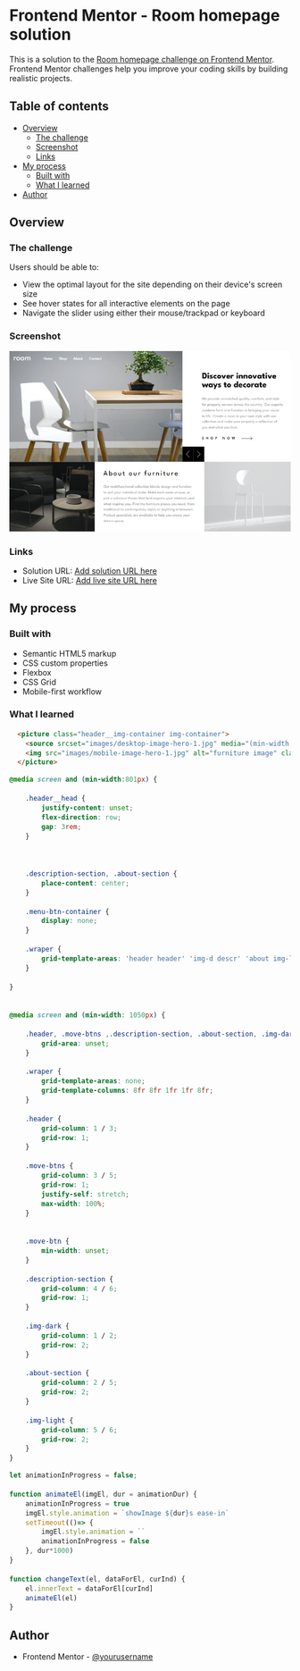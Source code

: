 # Frontend Mentor - Room homepage solution

This is a solution to the [Room homepage challenge on Frontend Mentor](https://www.frontendmentor.io/challenges/room-homepage-BtdBY_ENq). Frontend Mentor challenges help you improve your coding skills by building realistic projects. 

## Table of contents

- [Overview](#overview)
  - [The challenge](#the-challenge)
  - [Screenshot](#screenshot)
  - [Links](#links)
- [My process](#my-process)
  - [Built with](#built-with)
  - [What I learned](#what-i-learned)
- [Author](#author)



## Overview

### The challenge

Users should be able to:

- View the optimal layout for the site depending on their device's screen size
- See hover states for all interactive elements on the page
- Navigate the slider using either their mouse/trackpad or keyboard

### Screenshot

![](./screenshot.png)



### Links

- Solution URL: [Add solution URL here](https://github.com/dimitrisdr/room-homepage.git)
- Live Site URL: [Add live site URL here](https://dimitrisdr.github.io/room-homepage/)

## My process

### Built with

- Semantic HTML5 markup
- CSS custom properties
- Flexbox
- CSS Grid
- Mobile-first workflow


### What I learned

```html
  <picture class="header__img-container img-container">
    <source srcset="images/desktop-image-hero-1.jpg" media="(min-width:375px)">
    <img src="images/mobile-image-hero-1.jpg" alt="furniture image" class="img hero-img-container__item">
  </picture>
```
```css
@media screen and (min-width:801px) {

    .header__head {
        justify-content: unset;
        flex-direction: row;
        gap: 3rem;
    }



    .description-section, .about-section {
        place-content: center;
    }

    .menu-btn-container {
        display: none;
    }

    .wraper {
        grid-template-areas: 'header header' 'img-d descr' 'about img-l';
    }

}


@media screen and (min-width: 1050px) {

    .header, .move-btns ,.description-section, .about-section, .img-dark, .img-light {
        grid-area: unset;
    } 
    
    .wraper {
        grid-template-areas: none;
        grid-template-columns: 8fr 8fr 1fr 1fr 8fr;
    }

    .header {
        grid-column: 1 / 3;
        grid-row: 1;
    }

    .move-btns {
        grid-column: 3 / 5;
        grid-row: 1;
        justify-self: stretch;
        max-width: 100%;
    }

    
    .move-btn {
        min-width: unset;
    }

    .description-section {
        grid-column: 4 / 6;
        grid-row: 1;
    }

    .img-dark {
        grid-column: 1 / 2;
        grid-row: 2;
    }

    .about-section {
        grid-column: 2 / 5;
        grid-row: 2;
    }

    .img-light {
        grid-column: 5 / 6;
        grid-row: 2;
    }
} 
```
```js
let animationInProgress = false; 

function animateEl(imgEl, dur = animationDur) {
    animationInProgress = true
    imgEl.style.animation = `showImage ${dur}s ease-in`
    setTimeout(()=> {
        imgEl.style.animation = ``
        animationInProgress = false
    }, dur*1000)
}

function changeText(el, dataForEl, curInd) {
    el.innerText = dataForEl[curInd]
    animateEl(el)
}
```

## Author

- Frontend Mentor - [@yourusername](https://www.frontendmentor.io/profile/dimitrisdr)